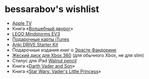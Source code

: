 # bessarabov's wishlist

 * [Apple TV](http://store.apple.com/ru/ipod/ipod-accessories/apple-tv)
 * Книга «[Волшебный двурог](http://www.ozon.ru/?context=search&text=%e2%ee%eb%f8%e5%e1%ed%fb%e9+%e4%e2%f3%f0%ee%e3)»
 * [LEGO Mindstorms EV3](http://www.amazon.com/LEGO-6029291-Mindstorms-EV3-31313/dp/B00CWER3XY/)
 * [Подарочные карты iTunes](https://money.yandex.ru/games/shop.xml?scid=5503)
 * [Anki DRIVE Starter Kit](http://www.amazon.com/Anki-DRIVE-Starter-Kit/dp/B00G6MWM1Q/)
 * Подарочные издания книг о [Эрасте Фандорине](http://www.ozon.ru/?context=search&group=div_book&text=%f4%e0%ed%e4%ee%f0%e8%ed+%ef%ee%e4%e0%f0%ee%f7%ed%fb%e5+%e8%e7%e4%e0%ed%e8%ff)
 * [Жеский диск для Xbox 360](http://www.xbox.com/en-US/Xbox360/Accessories/HardDrives) (для обычного Xbox, не для slim)
 * Стилус для iPad [Walnut pencil](http://www.fiftythree.com/pencil)
 * Книга «[Darth Vader and Son](http://www.amazon.com/gp/product/145210655X/ref=pe_55990_63132290_em_1p_0_ti)»
 * Книга «[Star Wars: Vader's Little Princess](http://www.amazon.com/gp/product/1452118698/ref=pe_55990_63132290_em_1p_1_ti)»
